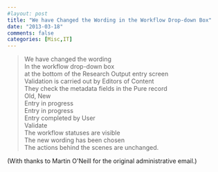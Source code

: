 ```yaml
---
#layout: post
title: "We have Changed the Wording in the Workflow Drop-down Box"
date: "2013-03-18"
comments: false
categories: [Misc,IT]
---
```


<blockquote>We have changed the wording<br />
In the workflow drop-down box<br />
at the bottom of the Research Output entry screen<br />
Validation is carried out by Editors of Content <br />
They check the metadata fields in the Pure record <br />
Old, New <br />
Entry in progress<br />
Entry in progress <br />
Entry completed by User <br />
Validate <br />
The workflow statuses are visible <br />
The new wording has been chosen <br />
The actions behind the scenes are unchanged.<br />
</blockquote>

(With thanks to Martin O'Neill for the original administrative email.)
